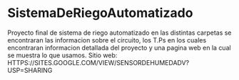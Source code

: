 # SistemaDeRiegoAutomatizado
Proyecto final de sistema de riego automatizado
en las distintas carpetas se encontraran las informacion sobre el circuito, los T.Ps en los cuales encontraran informacion detallada del proyecto y una pagina web en la cual se muestra lo que usamos.
Sitio web: HTTPS://SITES.GOOGLE.COM/VIEW/SENSORDEHUMEDADV?USP=SHARING
